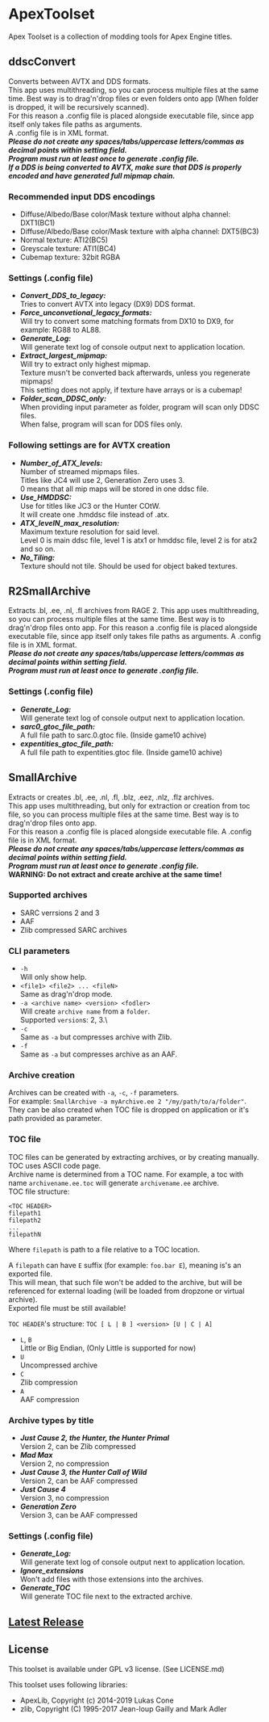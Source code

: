 # ApexToolset

Apex Toolset is a collection of modding tools for Apex Engine titles.

## ddscConvert

Converts between AVTX and DDS formats.\
This app uses multithreading, so you can process multiple files at the same time. Best way is to drag'n'drop files or even folders onto app (When folder is dropped, it will be recursively scanned).\
For this reason a .config file is placed alongside executable file, since app itself only takes file paths as arguments.\
A .config file is in XML format. \
***Please do not create any spaces/tabs/uppercase letters/commas as decimal points within setting field. \
Program must run at least once to generate .config file.\
If a DDS is being converted to AVTX, make sure that DDS is properly encoded and have generated full mipmap chain.***

### Recommended input DDS encodings

- Diffuse/Albedo/Base color/Mask texture without alpha channel: DXT1(BC1)
- Diffuse/Albedo/Base color/Mask texture with alpha channel: DXT5(BC3)
- Normal texture: ATI2(BC5)
- Greyscale texture: ATI1(BC4)
- Cubemap texture: 32bit RGBA

### Settings (.config file)

- ***Convert_DDS_to_legacy:***\
        Tries to convert AVTX into legacy (DX9) DDS format.
- ***Force_unconvetional_legacy_formats:***\
        Will try to convert some matching formats from DX10 to DX9, for example: RG88 to AL88.
- ***Generate_Log:***\
        Will generate text log of console output next to application location.
- ***Extract_largest_mipmap:***\
        Will try to extract only highest mipmap.\
        Texture musn't be converted back afterwards, unless you regenerate mipmaps!\
        This setting does not apply, if texture have arrays or is a cubemap!
- ***Folder_scan_DDSC_only:***\
        When providing input parameter as folder, program will scan only DDSC files.\
        When false, program will scan for DDS files only.

### Following settings are for AVTX creation

- ***Number_of_ATX_levels:***\
        Number of streamed mipmaps files.\
        Titles like JC4 will use 2, Generation Zero uses 3.\
        0 means that all mip maps will be stored in one ddsc file.
- ***Use_HMDDSC:***\
        Use for titles like JC3 or the Hunter COtW.\
        It will create one .hmddsc file instead of .atx.
- ***ATX_levelN_max_resolution:***\
        Maximum texture resolution for said level.\
        Level 0 is main ddsc file, level 1 is atx1 or hmddsc file, level 2 is for atx2 and so on.
- ***No_Tiling:***\
        Texture should not tile. Should be used for object baked textures.

## R2SmallArchive

Extracts .bl, .ee, .nl, .fl archives from RAGE 2. This app uses multithreading, so you can process multiple files at the same time. Best way is to drag'n'drop files onto app.
For this reason a .config file is placed alongside executable file, since app itself only takes file paths as arguments.
A .config file is in XML format. \
***Please do not create any spaces/tabs/uppercase letters/commas as decimal points within setting field. \
Program must run at least once to generate .config file.***

### Settings (.config file)

- ***Generate_Log:***\
        Will generate text log of console output next to application location.
- ***sarc0_gtoc_file_path:***\
        A full file path to sarc.0.gtoc file. (Inside game10 achive)
- ***expentities_gtoc_file_path:***\
        A full file path to expentities.gtoc file. (Inside game10 achive)

## SmallArchive

Extracts or creates .bl, .ee, .nl, .fl, .blz, .eez, .nlz, .flz archives.\
This app uses multithreading, but only for extraction or creation from toc file, so you can process multiple files at the same time. Best way is to drag'n'drop files onto app.\
For this reason a .config file is placed alongside executable file.
A .config file is in XML format. \
***Please do not create any spaces/tabs/uppercase letters/commas as decimal points within setting field. \
Program must run at least once to generate .config file.***\
**WARNING: Do not extract and create archive at the same time!**

### Supported archives

- SARC verrsions 2 and 3
- AAF
- Zlib compressed SARC archives

### CLI parameters

- `-h`\
        Will only show help.
- `<file1> <file2> ... <fileN>`\
        Same as drag'n'drop mode.
- `-a <archive name> <version> <fodler>`\
        Will create `archive name` from a `folder`.\
        Supported `version`s: 2, 3.\
- `-c`\
        Same as `-a` but compresses archive with Zlib.
- `-f`\
        Same as `-a` but compresses archive as an AAF.

### Archive creation

Archives can be created with `-a`, `-c`, `-f` parameters.\
For example: `SmallArchive -a myArchive.ee 2 "/my/path/to/a/folder"`.\
They can be also created when TOC file is dropped on application or it's path provided as parameter.

### TOC file

TOC files can be generated by extracting archives, or by creating manually.\
TOC uses ASCII code page.\
Archive name is determined from a TOC name. For example, a toc with name `archivename.ee.toc` will generate `archivename.ee` archive.\
TOC file structure:

```text
<TOC HEADER>
filepath1
filepath2
...
filepathN
```

Where `filepath` is path to a file relative to a TOC location.

A `filepath` can have `E` suffix (for example: `foo.bar E`), meaning is's an exported file.\
This will mean, that such file won't be added to the archive, but will be referenced for external loading (will be loaded from dropzone or virtual archive).\
Exported file must be still available!

`TOC HEADER`'s structure: `TOC [ L | B ] <version> [U | C | A]`

- `L`, `B`\
        Little or Big Endian, (Only Little is supported for now)
- `U`\
        Uncompressed archive
- `C`\
        Zlib compression
- `A`\
        AAF compression

### Archive types by title

- ***Just Cause 2, the Hunter, the Hunter Primal***\
        Version 2, can be Zlib compressed
- ***Mad Max***\
        Version 2, no compression
- ***Just Cause 3, the Hunter Call of Wild***\
        Version 2, can be AAF compressed
- ***Just Cause 4***\
        Version 3, no compression
- ***Generation Zero***\
        Version 3, can be AAF compressed

### Settings (.config file)

- ***Generate_Log:***\
        Will generate text log of console output next to application location.
- ***Ignore_extensions***\
        Won't add files with those extensions into the archives.
- ***Generate_TOC***\
        Will generate TOC file next to the extracted archive.

## [Latest Release](https://github.com/PredatorCZ/ApexToolset/releases)

## License

This toolset is available under GPL v3 license. (See LICENSE.md)

This toolset uses following libraries:

- ApexLib, Copyright (c) 2014-2019 Lukas Cone
- zlib, Copyright (C) 1995-2017 Jean-loup Gailly and Mark Adler
